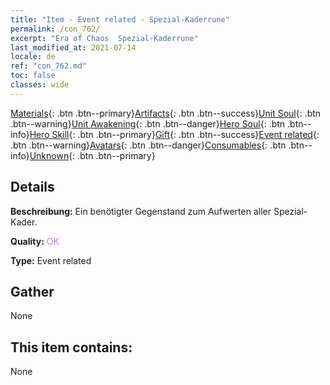 ```yaml
---
title: "Item - Event related - Spezial-Kaderrune"
permalink: /con_762/
excerpt: "Era of Chaos  Spezial-Kaderrune"
last_modified_at: 2021-07-14
locale: de
ref: "con_762.md"
toc: false
classes: wide
---
```

 [Materials](/ItemsDE/){: .btn .btn--primary}[Artifacts](/ItemsDE/Artifacts/){: .btn .btn--success}[Unit Soul](/ItemsDE/UnitSoul/){: .btn .btn--warning}[Unit Awakening](/ItemsDE/UnitAwakening/){: .btn .btn--danger}[Hero Soul](/ItemsDE/HeroSoul/){: .btn .btn--info}[Hero Skill](/ItemsDE/HeroSkill/){: .btn .btn--primary}[Gift](/ItemsDE/Gift/){: .btn .btn--success}[Event related](/ItemsDE/Events/){: .btn .btn--warning}[Avatars](/ItemsDE/Avatars/){: .btn .btn--danger}[Consumables](/ItemsDE/Consumables/){: .btn .btn--info}[Unknown](/ItemsDE/Unknown/){: .btn .btn--primary}

## Details
 **Beschreibung:** Ein benötigter Gegenstand zum Aufwerten aller Spezial-Kader.

 **Quality:** <span style="color: #DA70D6">OK</span>

 **Type:** Event related

## Gather

  None

## This item contains:

  None

